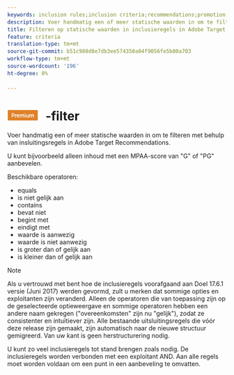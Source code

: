 ```yaml
---
keywords: inclusion rules;inclusion criteria;recommendations;promotion;promotions;dynamic filtering;static;static filter
description: Voer handmatig een of meer statische waarden in om te filteren met behulp van insluitingsregels in Adobe Target Recommendations.
title: Filteren op statische waarden in inclusieregels in Adobe Target Recommendations
feature: criteria
translation-type: tm+mt
source-git-commit: b51c980d8e7db3ee574350a04f9056fe5b00a703
workflow-type: tm+mt
source-wordcount: '196'
ht-degree: 0%

---
```



# ![Statisch PREMIUM](/help/assets/premium.png) -filter

Voer handmatig een of meer statische waarden in om te filteren met behulp van insluitingsregels in Adobe Target Recommendations.

U kunt bijvoorbeeld alleen inhoud met een MPAA-score van &quot;G&quot; of &quot;PG&quot; aanbevelen.

Beschikbare operatoren:

* equals
* is niet gelijk aan
* contains
* bevat niet
* begint met
* eindigt met
* waarde is aanwezig
* waarde is niet aanwezig
* is groter dan of gelijk aan
* is kleiner dan of gelijk aan

>[!NOTE]
>
>Als u vertrouwd met bent hoe de inclusieregels voorafgaand aan Doel 17.6.1 versie (Juni 2017) werden gevormd, zult u merken dat sommige opties en exploitanten zijn veranderd. Alleen de operatoren die van toepassing zijn op de geselecteerde optieweergave en sommige operatoren hebben een andere naam gekregen (&quot;overeenkomsten&quot; zijn nu &quot;gelijk&quot;), zodat ze consistenter en intuïtiever zijn. Alle bestaande uitsluitingsregels die vóór deze release zijn gemaakt, zijn automatisch naar de nieuwe structuur gemigreerd. Van uw kant is geen herstructurering nodig.

U kunt zo veel inclusieregels tot stand brengen zoals nodig. De inclusieregels worden verbonden met een exploitant AND. Aan alle regels moet worden voldaan om een punt in een aanbeveling te omvatten.